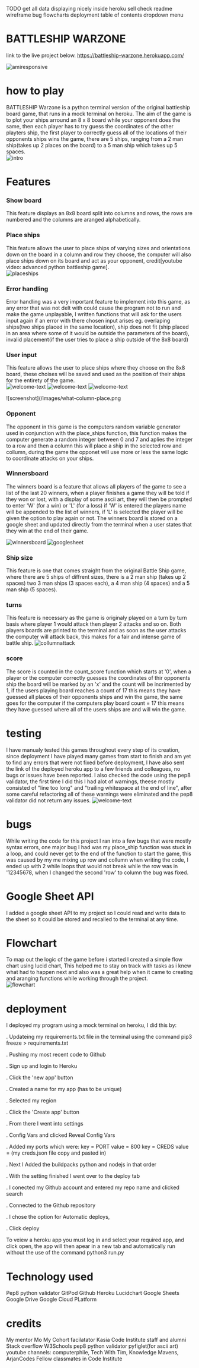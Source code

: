 TODO
get all data displaying nicely inside heroku 
sell check
readme
wireframe
bug
flowcharts
deployment
table of contents 
dropdown menu

# BATTLESHIP WARZONE

link to the live project below.
https://battleship-warzone.herokuapp.com/

![amiresponsive](/images/Screenshot%202022-04-15%20at%2012.12.16.png)

# how to play
BATTLESHIP Warzone is a python terminal version of the original battleship board game, that runs in a mock terminal on heroku.
The aim of the game is to plot your ships arround an 8 x 8 board while your opponent does the same, then each player has to try guess the coordinates of the other playters ship, the first player to correctly guess all of the locations of their opponents ships wins the game, there are 5 ships, ranging from a 2 man ship(takes up 2 places on the board) to a 5 man ship which takes up 5 spaces.   
![intro](/images/intro.png)

# Features
### Show board
This feature displays an 8x8 board split into columns and rows, the rows are numbered and the columns are aranged alphabetically.

### Place ships
This feature allows the user to place ships of varying sizes and orientations down on the board in a column and row they choose, the computer will also place ships down on its board and act as your opponent, credit[youtube video: advanced python battleship game].  
![placeships](/images/h-or-v.png)
### Error handling
Error handling was a very important feature to implement into this game, as any error that was not delt with could cause the program not to run and make the game unplayable, I written functions that will ask for the users input again if an error with there chosen input arises eg. overlaping ships(two ships placed in the same location), ship does not fit (ship placed in an area where some of it would be outside the parameters of the board), invalid placement(if the user tries to place a ship outside of the 8x8 board)
### User input
This feature allows the user to place ships where they choose on the 8x8 board, these choises will be saved and used as the position of their ships for the entirety of the game.  
![welcome-text](/images/enter-name.png)
![welcome-text](/images/welcome-txt.png)
![welcome-text](/images/ready.png)

![screenshot](/images/what-column-place.png
### Opponent
The opponent in this game is the computers random variable generator used in conjunction with the place_ships function, this function makes the computer generate a random integer between 0 and 7 and aplies the integer to a row and then a column this will place a ship in the selected row and collumn, during the game the opponet will use more or less the same logic to coordinate attacks on your ships.
### Winnersboard
The winners board is a feature that allows all players of the game to see a list of the last 20 winners, when a player finishes a game they will be told if they won or lost, with a display of some ascii art, they will then be prompted to enter 'W' (for a win) or 'L' (for a loss) if 'W' is entered the players name will be appended to the list of winners, if 'L' is selected the player will be given the option to play again or not. The winners board is stored on a google sheet and updated directly from the terminal when a user states that they win at the end of their game.  

![winnersboard](/images/winnersboard.png)
![googlesheet](/images/sheet.png)
### Ship size 
This feature is one that comes straight from the original Battle Ship game, where there are 5 ships of diffrent sizes, there is a 2 man ship (takes up 2 spaces) two 3 man ships (3 spaces each), a 4 man ship (4 spaces) and a 5 man ship (5 spaces).
### turns
This feature is necessary as the game is originaly played on a turn by turn basis where player 1 would attack then player 2 attacks and so on. Both players boards are printed to the terminal and as soon as the user attacks the computer will attack back, this makes for a fair and intense game of battle ship. 
![collumnattack](/images/what-column-attack.png)
### score
The score is counted in the count_score function which starts at '0', when a player or the computer correctly guesses the coordinates of thir opponents ship the board will be marked by an 'x' and the count will be incrimented by 1, if the users playing board reaches a count of 17 this means they have guessed all places of their opponents ships and win the game, the same goes for the computer if the computers play board count = 17 this means they have guessed where all of the users ships are and will win the game.

# testing
I have manualy tested this games throughout every step of its creation, since deployment I have played many games from start to finish and am yet to find any errors that were not fixed before deployment, I have also sent the link of the deployed heroku app to a few friends and colleagues, no bugs or issues have been reported. I also checked the code using the pep8 validator, the first time I did this I had alot of warnings, theese mostly consisted of "line too long" and "trailing whitespace at the end of line", after some careful refactoring all of these warnings were eliminated and the pep8 validator did not return any issues.
![welcome-text](/images/pep8-testing.png)

# bugs
While writing the code for this project I ran into a few bugs that were mostly syntax errors, one major bug I had was my place_ship function was stuck in a loop, and could never get to the end of the function to start the game, this was caused by my me mixing up row and collumn when writing the code, I ended up with 2 while loops that would not break while the row was in '12345678, when I changed the second 'row' to column the bug was fixed.  

# Google Sheet API
I added a google sheet API to my project so I could read and write data to the sheet so it could be stored and recalled to the terminal at any time.

# Flowchart
To map out the logic of the game before i started I created a simple flow chart using lucid chart, This helped me to stay on track with tasks as i knew what had to happen next and also was a great help when it came to creating and aranging functions while working through the project.  
![flowchart](/images/flow%20chart.jpeg)

# deployment
I deployed my program using a mock terminal on heroku, I did this by:

. Updateing my requirements.txt file in the terminal using the command pip3 freeze > requirements.txt

. Pushing my most recent code to Github

. Sign up and login to Heroku

. Click the 'new app' button

. Created a name for my app (has to be unique)

. Selected my region

. Click the 'Create app' button

. From there I went into settings

. Config Vars  and clicked Reveal Config Vars

. Added my ports which were:
 key = PORT value = 800
 key = CREDS value = (my creds.json file copy and pasted in)

. Next I Added the buildpacks python and nodejs in that order

. With the setting finished I went over to the deploy tab

. I conected my Github account and entered my repo name and clicked search

. Connected to the Github repository

. I chose the option for Automatic deploys,

. Click deploy

To veiew a heroku app you must log in and select your required app, and click open, the app will then apear in a new tab and automatically run without the use of the command python3 run.py

# Technology used
Pep8 python validator 
GitPod
Github
Heroku
Lucidchart
Google Sheets
Google Drive
Google Cloud PLatform

# credits

My mentor Mo 
My Cohort facilatator Kasia
Code Institute staff and alumni
Stack overflow
W3Schools
pep8 python validator
pyfiglet(for ascii art)
youtube channels: computerphile, Tech With Tim, Knowledge Mavens, ArjanCodes
Fellow classmates in Code Institute
